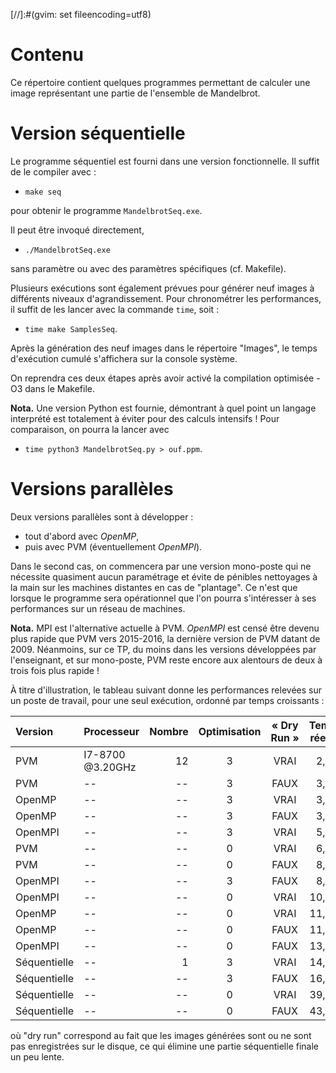 [//]:#(gvim: set fileencoding=utf8)

# Contenu

Ce répertoire contient quelques programmes permettant de calculer une image représentant une partie de l'ensemble de Mandelbrot.

# Version séquentielle

Le programme séquentiel est fourni dans une version fonctionnelle.
Il suffit de le compiler avec :

   - `make seq`

pour obtenir le programme `MandelbrotSeq.exe`.

Il peut être invoqué directement,

   - `./MandelbrotSeq.exe`

sans paramètre ou avec des paramètres spécifiques (cf. Makefile).

Plusieurs exécutions sont également prévues pour générer neuf images à différents niveaux d'agrandissement.
Pour chronométrer les performances, il suffit de les lancer avec la commande `time`, soit :

   - `time make SamplesSeq`.

Après la génération des neuf images dans le répertoire "Images", le temps d'exécution cumulé s'affichera sur la console système.

On reprendra ces deux étapes après avoir activé la compilation optimisée -O3 dans le Makefile.

__Nota.__  Une version Python est fournie, démontrant à quel point un langage interprété est totalement à éviter pour des calculs intensifs !
           Pour comparaison, on pourra la lancer avec

   - `time python3 MandelbrotSeq.py > ouf.ppm`.

# Versions parallèles

Deux versions parallèles sont à développer :

   - tout d'abord avec *OpenMP*,
   - puis avec PVM (éventuellement *OpenMPI*).

Dans le second cas, on commencera par une version mono-poste qui ne nécessite quasiment aucun paramétrage et évite de pénibles nettoyages à la main sur les machines distantes en cas de "plantage".
Ce n'est que lorsque le programme sera opérationnel que l'on pourra s'intéresser à ses performances sur un réseau de machines.

__Nota.__ MPI est l'alternative actuelle à PVM.
          *OpenMPI* est censé être devenu plus rapide que PVM vers 2015-2016, la dernière version de PVM datant de 2009.
          Néanmoins, sur ce TP, du moins dans les versions développées par l'enseignant, et sur mono-poste, PVM reste encore aux alentours de deux à trois fois plus rapide !

À titre d'illustration, le tableau suivant donne les performances relevées sur un poste de travail, pour une seul exécution, ordonné par temps croissants :

| Version      | Processeur       | Nombre | Optimisation | « Dry Run » | Temps, réel (s) |
| :---         | :---             |   ---: |    :---:     |    :---:    |            ---: |
| PVM          | I7-8700 @3.20GHz | 12     | 3            | VRAI        |  2,036          |
| PVM          | --               | --     | 3            | FAUX        |  3,494          |
| OpenMP       | --               | --     | 3            | VRAI        |  3,775          |
| OpenMP       | --               | --     | 3            | FAUX        |  3,930          |
| OpenMPI      | --               | --     | 3            | VRAI        |  5,627          |
| PVM          | --               | --     | 0            | VRAI        |  6,223          |
| PVM          | --               | --     | 0            | FAUX        |  8,109          |
| OpenMPI      | --               | --     | 3            | FAUX        |  8,332          |
| OpenMPI      | --               | --     | 0            | VRAI        | 10,776          |
| OpenMP       | --               | --     | 0            | VRAI        | 11,040          |
| OpenMP       | --               | --     | 0            | FAUX        | 11,464          |
| OpenMPI      | --               | --     | 0            | FAUX        | 13,392          |
| Séquentielle | --               |  1     | 3            | VRAI        | 14,608          |
| Séquentielle | --               | --     | 3            | FAUX        | 16,539          |
| Séquentielle | --               | --     | 0            | VRAI        | 39,935          |
| Séquentielle | --               | --     | 0            | FAUX        | 43,410          |

où "dry run" correspond au fait que les images générées sont ou ne sont pas enregistrées sur le disque, ce qui élimine une partie séquentielle finale un peu lente.

